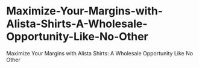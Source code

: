 # Maximize-Your-Margins-with-Alista-Shirts-A-Wholesale-Opportunity-Like-No-Other
Maximize Your Margins with Alista Shirts: A Wholesale Opportunity Like No Other
